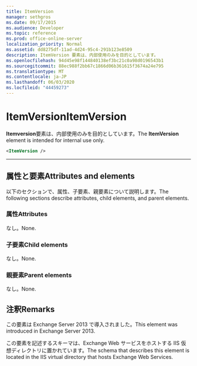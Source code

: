 ```yaml
---
title: ItemVersion
manager: sethgros
ms.date: 09/17/2015
ms.audience: Developer
ms.topic: reference
ms.prod: office-online-server
localization_priority: Normal
ms.assetid: dd8275df-11ad-4d24-95c4-291b123e8509
description: ItemVersion 要素は、内部使用のみを目的としています。
ms.openlocfilehash: 94d45e98f144840138ef3bc21c0a98d0196543b1
ms.sourcegitcommit: 88ec988f2bb67c1866d06b361615f3674a24e795
ms.translationtype: MT
ms.contentlocale: ja-JP
ms.lasthandoff: 06/03/2020
ms.locfileid: "44459273"
---
```

# <a name="itemversion"></a><span data-ttu-id="47355-103">ItemVersion</span><span class="sxs-lookup"><span data-stu-id="47355-103">ItemVersion</span></span>

<span data-ttu-id="47355-104">**Itemversion**要素は、内部使用のみを目的としています。</span><span class="sxs-lookup"><span data-stu-id="47355-104">The **ItemVersion** element is intended for internal use only.</span></span> 
  
```XML
<ItemVersion />
```

 ****
## <a name="attributes-and-elements"></a><span data-ttu-id="47355-105">属性と要素</span><span class="sxs-lookup"><span data-stu-id="47355-105">Attributes and elements</span></span>

<span data-ttu-id="47355-106">以下のセクションで、属性、子要素、親要素について説明します。</span><span class="sxs-lookup"><span data-stu-id="47355-106">The following sections describe attributes, child elements, and parent elements.</span></span>
  
### <a name="attributes"></a><span data-ttu-id="47355-107">属性</span><span class="sxs-lookup"><span data-stu-id="47355-107">Attributes</span></span>

<span data-ttu-id="47355-108">なし。</span><span class="sxs-lookup"><span data-stu-id="47355-108">None.</span></span>
  
### <a name="child-elements"></a><span data-ttu-id="47355-109">子要素</span><span class="sxs-lookup"><span data-stu-id="47355-109">Child elements</span></span>

<span data-ttu-id="47355-110">なし。</span><span class="sxs-lookup"><span data-stu-id="47355-110">None.</span></span>
  
### <a name="parent-elements"></a><span data-ttu-id="47355-111">親要素</span><span class="sxs-lookup"><span data-stu-id="47355-111">Parent elements</span></span>

<span data-ttu-id="47355-112">なし。</span><span class="sxs-lookup"><span data-stu-id="47355-112">None.</span></span>
  
## <a name="remarks"></a><span data-ttu-id="47355-113">注釈</span><span class="sxs-lookup"><span data-stu-id="47355-113">Remarks</span></span>

<span data-ttu-id="47355-114">この要素は Exchange Server 2013 で導入されました。</span><span class="sxs-lookup"><span data-stu-id="47355-114">This element was introduced in Exchange Server 2013.</span></span>
  
<span data-ttu-id="47355-115">この要素を記述するスキーマは、Exchange Web サービスをホストする IIS 仮想ディレクトリに置かれています。</span><span class="sxs-lookup"><span data-stu-id="47355-115">The schema that describes this element is located in the IIS virtual directory that hosts Exchange Web Services.</span></span>
  


